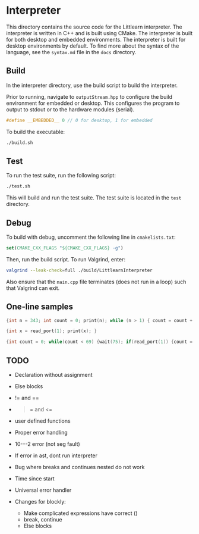 # Interpreter

This directory contains the source code for the Littlearn interpreter. The interpreter is written in C++ and is built using CMake. The interpreter is built for both desktop and embedded environments. The interpreter is built for desktop environments by default. To find more about the syntax of the language, see the `syntax.md` file in the `docs` directory.

## Build


In the interpreter directory, use the build script to build the interpreter.

Prior to running, navigate to `outputStream.hpp` to configure the build environment for embedded or desktop. This configures the program to output to stdout or to the hardware modules (serial).

```cpp
#define __EMBEDDED__ 0 // 0 for desktop, 1 for embedded
```

To build the executable:

```bash
./build.sh
```

## Test

To run the test suite, run the following script:

```bash
./test.sh
```

This will build and run the test suite. The test suite is located in the `test` directory.

## Debug

To build with debug, uncomment the following line in `cmakelists.txt`:

```cmake
set(CMAKE_CXX_FLAGS "${CMAKE_CXX_FLAGS} -g")
```

Then, run the build script. To run Valgrind, enter:

```bash
valgrind --leak-check=full ./build/LittlearnInterpreter
```

Also ensure that the `main.cpp` file terminates (does not run in a loop) such that Valgrind can exit.

## One-line samples

```c
{int n = 343; int count = 0; print(n); while (n > 1) { count = count + 1; if (n % 2) { n = 3 * n + 1; } else { n = n / 2; } print(n); wait(5); } print(count);}
```

```c
{int x = read_port(1); print(x); }
```

```c
{int count = 0; while(count < 69) {wait(75); if(read_port(1)) {count = count + 1; print_seven_segment(count); write_port(2,1); int tmp = count % 2; if(tmp){write_port(2,1);} if(1-tmp){write_port(2,0);}}}}
```




## TODO

* Declaration without assignment
* Else blocks
* != and ==
* >= and <=
* user defined functions

* Proper error handling
* 10---2 error (not seg fault)
* If error in ast, dont run interpreter
* Bug where breaks and continues nested do not work
* Time since start
* Universal error handler


* Changes for blockly:
  * Make complicated expressions have correct ()
  * break, continue
  * Else blocks